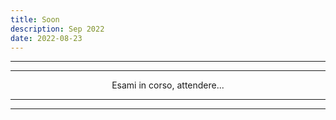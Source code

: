 ```yaml
---
title: Soon
description: Sep 2022
date: 2022-08-23
---
```


---
---

<div align="center">Esami in corso, attendere...</div>

---
---
